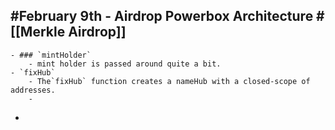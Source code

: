 ## #February 9th - Airdrop Powerbox Architecture #[[Merkle Airdrop]]
	- ### `mintHolder`
		- mint holder is passed around quite a bit.
	- `fixHub`
		- The`fixHub` function creates a nameHub with a closed-scope of addresses.
		-
-